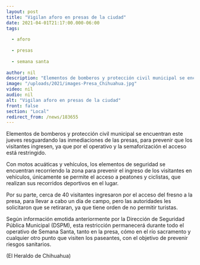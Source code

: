 ```yaml
---
layout: post
title: "Vigilan aforo en presas de la ciudad"
date: 2021-04-01T21:17:00.000-06:00
tags:
  
  - aforo
  
  - presas
  
  - semana santa
  
author: nil
description: "Elementos de bomberos y protección civil municipal se encuentran este jueves resguardando las inmediaciones de las presas, para prevenir que los visitantes ingresen"
image: "/uploads/2021/images-Presa_Chihuahua.jpg"
video: nil
audio: nil
alt: "Vigilan aforo en presas de la ciudad"
front: false
section: "Local"
redirect_from: /news/183655
---
```


Elementos de bomberos y protección civil municipal se encuentran este jueves resguardando las inmediaciones de las presas, para prevenir que los visitantes ingresen, ya que por el operativo y la semaforización el acceso está restringido.

Con motos acuáticas y vehículos, los elementos de seguridad se encuentran recorriendo la zona para prevenir el ingreso de los visitantes en vehículos, únicamente se permite el acceso a peatones y ciclistas, que realizan sus recorridos deportivos en el lugar.

Por su parte, cerca de 40 visitantes ingresaron por el acceso del fresno a la presa, para llevar a cabo un día de campo, pero las autoridades les solicitaron que se retiraran, ya que tiene orden de no permitir turistas.

Según información emotida anteriormente por la Dirección de Seguridad Pública Municipal (DSPM), esta restricción permanecerá durante todo el operativo de Semana Santa, tanto en la presa, cómo en el río sacramento y cualquier otro punto que visiten los paseantes, con el objetivo de prevenir riesgos sanitarios.

(El Heraldo de Chihuahua)